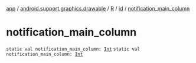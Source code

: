 [app](../../../index.md) / [android.support.graphics.drawable](../../index.md) / [R](../index.md) / [id](index.md) / [notification_main_column](./notification_main_column.md)

# notification_main_column

`static val notification_main_column: `[`Int`](https://kotlinlang.org/api/latest/jvm/stdlib/kotlin/-int/index.html)
`static val notification_main_column: `[`Int`](https://kotlinlang.org/api/latest/jvm/stdlib/kotlin/-int/index.html)
